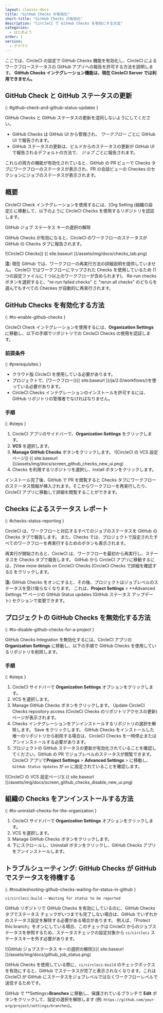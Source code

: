 ```yaml
---
layout: classic-docs
title: "GitHub Checks の有効化"
short-title: "GitHub Checks の有効化"
description: "CircleCI で GitHub Checks を有効にする方法"
categories:
  - はじめよう
order: 1
version:
  - クラウド
---
```


ここでは、CircleCI の設定で GitHub Checks 機能を有効化し、CircleCI によるワークフローステータスの GitHub アプリへの報告を許可する方法を説明します。 **GitHub Checks インテグレーション機能は、現在 CircleCI Server では利用できません。**

## GitHub Check と GitHub ステータスの更新
{: #github-check-and-github-status-updates }

GitHub Checks と GitHub ステータスの更新を混同しないようにしてください。

* GitHub Checks は GitHub UI から管理され、 _ワークフロー_ ごとに GitHub UI で報告されます。
* GitHub ステータスの更新は、ビルドからのステータスの更新が GitHub UI で報告されるデフォルトの方法で、 _ジョブ_ ごとに報告されます。

これらの両方の機能が有効化されていると、GitHub の PR ビューで Checks タブにワークフローのステータスが表示され、PR の会話ビューの Checkes のセクションにジョブのステータスが表示されます。

## 概要
CircleCI Check インテグレーションを使用するには、[Org Setting (組織の設定)] に移動して、以下のように CircleCI Checks を使用するリポジトリを認証します。

GitHub ジョブ ステータス キーの選択の解除

GitHub Checks が有効になると、CircleCI のワークフローのステータスが GitHub の Checks タブに報告されます。

![CircleCI Checks]( {{ site.baseurl }}/assets/img/docs/checks_tab.png)

**注:** 現在 GitHub では、ワークフローの再実行方法の詳細説明を提供していません。 CircleCI ではワークフローにマップされた Checks を使用しているため (1 つの設定ファイルに 1 つ以上のワークフローが含められます)、 Re-run checks ボタンを選択すると、"re-run failed checks" と "rerun all checks" のどちらを選んでもすべての Checkes が自動的に再実行されます。

## GitHub Checks を有効化する方法
{: #to-enable-github-checks }

CircleCI Check インテグレーションを使用するには、**Organization Settings** に移動し、以下の手順でリポジトリでの CircleCI Checks の使用を認証します。

### 前提条件
{: #prerequisites }

- クラウド版 CircleCI を使用している必要があります。
- プロジェクトで、[ワークフロー]({{ site.baseurl }}/ja/2.0/workflows/)を使っている必要があります。
- CircleCI Checks インテグレーションのインストールを許可するには、GitHub リポジトリの管理者でなければなりません。

### 手順
{: #steps }

1. CircleCI アプリのサイドバーで、**Organization Settings** をクリックします。
2. **VCS** を選択します。
3. **Manage GitHub Checks** ボタンをクリックします。    ![CircleCI の VCS 設定ページ]( {{ site.baseurl }}/assets/img/docs/screen_github_checks_new_ui.png)
4. Checks を利用するリポジトリを選択し、Install ボタンをクリックします。

インストール完了後、GitHub で PR を閲覧すると Checks タブにワークフローのステータス情報が挿入されます。そこからワークフローを再実行したり、CircleCI アプリに移動して詳細を閲覧することができます。

## Checks によるステータス レポート
{: #checks-status-reporting }

CircleCI は、ワークフローと対応するすべてのジョブのステータスを GitHub の Checks タブで報告します。 また、Checks では、プロジェクトで設定されたすべてのワークフローを再実行するためのボタンも表示されます。

再実行が開始されると、CircleCI は、ワークフローを最初から再実行し、ステータスを Checks タブで報告します。 GitHub から CircleCI アプリに移動するには、[View more details on CircleCI Checks (CircleCI Checks で詳細を確認する)] をクリックします。

**注:** GitHub Checks をオンにすると、その後、プロジェクトはジョブレベルのステータスを受け取らなくなります。 これは、**Project Settings** > **Advanced Settings ** ページの GitHub Status updates (GitHub ステータス アップデート) セクションで変更できます。

## プロジェクトの GitHub Checks を無効化する方法
{: #to-disable-github-checks-for-a-project }

GitHub Checks Integration を無効化するには、CircleCI アプリの **Organization Settings** に移動し、以下の手順で GitHub Checks を使用しているリポジトリを削除します。

### 手順
{: #steps }

1. CircleCI サイドバーで **Organization Settings** オプションをクリックします。
2. VCS を選択します。
3. Manage GitHub Checks ボタンをクリックします。 Update CircleCI Checks repository access (CircleCI Checks のリポジトリアクセスの更新) ページが表示されます。
4. Checks インテグレーションをアンインストールするリポジトリの選択を解除します。 Save をクリックします。 GitHub Checks をインストールした唯一のリポジトリから削除する場合は、CircleCI Checks を一時停止またはアンインストールする必要があります。
5. プロジェクトの GitHub ステータスの更新が有効化されていることを確認してください。GitHub の PR でジョブレベルのステータスが閲覧できます。CircleCI アプリで**Project Settings** > **Advanced Settings** > に移動し、`GitHub Status Updates` が `on` に設定されていることを確認します。

![CircleCI の VCS 設定ページ]( {{ site.baseurl }}/assets/img/docs/screen_github_checks_disable_new_ui.png)

## 組織の Checks をアンインストールする方法
{: #to-uninstall-checks-for-the-organization }

1. CircleCI サイドバーで **Organization Settings** オプションをクリックします。
2. VCS を選択します。
3. Manage GitHub Checks ボタンをクリックします。
4. 下にスクロールし、Uninstall ボタンをクリックし、GitHub Checks アプリをアンインストールします。


## トラブルシューティング: GitHub Checks が GitHub でステータスを待機する
{: #troubleshooting-github-checks-waiting-for-status-in-github }

`ci/circleci:build — Waiting for status to be reported`

GitHub リポジトリで GitHub Checks を有効にしているのに、GitHub Checks タブでステータス チェックがいつまでも完了しない場合は、GitHub でいずれかのステータス設定を解除する必要がある場合があります。 例えば、「Protect this branch」をオンにしている場合、このチェックは CircleCI からのジョブステータスを参照するため、ステータスチェックの設定対象から `ci/circleci` ステータスキーを外す必要があります。

![GitHub ジョブステータス キーの選択の解除]({{ site.baseurl }}/assets/img/docs/github_job_status.png)

GitHub Checks を使用している際に、`ci/circleci:build` のチェックボックスを有効にすると、GitHub でステータスが完了と表示されなくなります。これは CircleCI が GitHub にステータスをジョブレベルではなくワークフローレベルで送信するためです。

GitHub で **Settings>**Branches** に移動し、保護されているブランチで **Edit** ボタンをクリックして、設定の選択を解除します (例: `https://github.com/your-org/project/settings/branches`)。</p>

